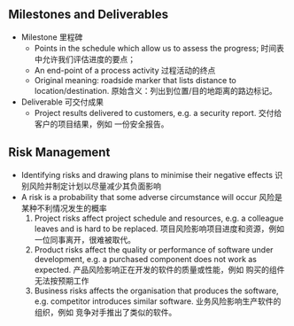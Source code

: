 ## Milestones and Deliverables

- Milestone 里程碑
	- Points in the schedule which allow us to assess the progress; 时间表中允许我们评估进度的要点；
	- An end-point of a process activity 过程活动的终点
	- Original meaning: roadside marker that lists distance to   location/destination. 原始含义：列出到位置/目的地距离的路边标记。
- Deliverable 可交付成果
	- Project results delivered to customers, e.g. a security report. 交付给客户的项目结果，例如 一份安全报告。

## Risk Management
- Identifying risks and drawing plans to minimise their negative effects 识别风险并制定计划以尽量减少其负面影响
- A risk is a probability that some adverse circumstance will occur 风险是某种不利情况发生的概率
	1. Project risks affect project schedule and resources, e.g. a colleague   leaves and is hard to be replaced. 项目风险影响项目进度和资源，例如 一位同事离开，很难被取代。
	2. Product risks affect the quality or performance of software under   development, e.g. a purchased component does not work as expected. 产品风险影响正在开发的软件的质量或性能，例如 购买的组件无法按预期工作 
	3. Business risks affects the organisation that produces the software, e.g. competitor introduces similar software. 业务风险影响生产软件的组织，例如 竞争对手推出了类似的软件。